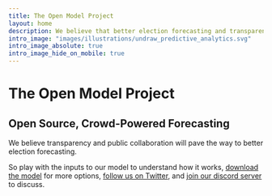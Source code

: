 ```yaml
---
title: The Open Model Project
layout: home
description: We believe that better election forecasting and transparency are important. Play with the inputs to our model to understand how it works and see how the predictions change.
intro_image: "images/illustrations/undraw_predictive_analytics.svg"
intro_image_absolute: true
intro_image_hide_on_mobile: true
---
```


# The Open Model Project
## Open Source, Crowd-Powered Forecasting

We believe transparency and public collaboration will pave the way to better election forecasting.

So play with the inputs to our model to understand how it works,
[download the model](https://docs.google.com/spreadsheets/d/1BM-HSoegMc6gxu56LCNnpIlm_b6jlDEtztiQ4EF5jy4/copy) for more options, [follow us on Twitter](https://twitter.com/OpenModelProj), and [join our discord server](https://discord.gg/HrnsJZ5baM) to discuss.
